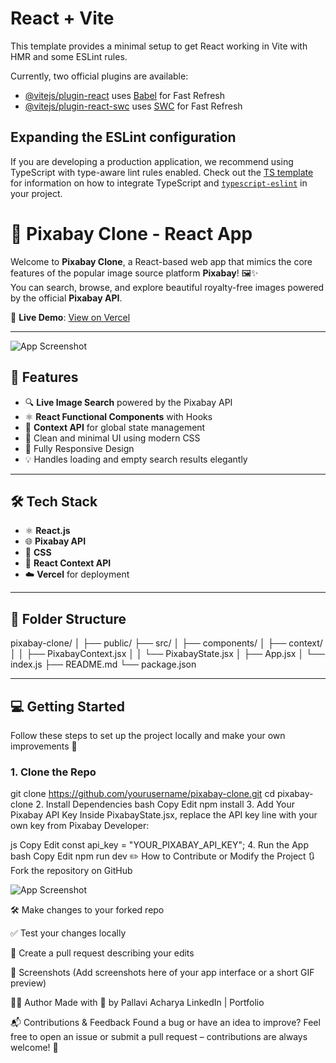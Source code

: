 # React + Vite

This template provides a minimal setup to get React working in Vite with HMR and some ESLint rules.

Currently, two official plugins are available:

- [@vitejs/plugin-react](https://github.com/vitejs/vite-plugin-react/blob/main/packages/plugin-react) uses [Babel](https://babeljs.io/) for Fast Refresh
- [@vitejs/plugin-react-swc](https://github.com/vitejs/vite-plugin-react/blob/main/packages/plugin-react-swc) uses [SWC](https://swc.rs/) for Fast Refresh

## Expanding the ESLint configuration

If you are developing a production application, we recommend using TypeScript with type-aware lint rules enabled. Check out the [TS template](https://github.com/vitejs/vite/tree/main/packages/create-vite/template-react-ts) for information on how to integrate TypeScript and [`typescript-eslint`](https://typescript-eslint.io) in your project.

# 📸 Pixabay Clone - React App

Welcome to **Pixabay Clone**, a React-based web app that mimics the core features of the popular image source platform **Pixabay**! 🖼️✨  
You can search, browse, and explore beautiful royalty-free images powered by the official **Pixabay API**.

🔗 **Live Demo**: [View on Vercel](https://pixabay-clone-react-blue.vercel.app/)

---
![App Screenshot](.[/assets/screenshot.png](https://github.com/PriyanshuAcharya41/Pixabay_Clone_React/blob/main/error1.png))


## 🚀 Features

- 🔍 **Live Image Search** powered by the Pixabay API
- ⚛️ **React Functional Components** with Hooks
- 🧠 **Context API** for global state management
- 🎯 Clean and minimal UI using modern CSS
- 📱 Fully Responsive Design
- 💡 Handles loading and empty search results elegantly

---

## 🛠️ Tech Stack

- ⚛️ **React.js**
- 🌐 **Pixabay API**
- 🎨 **CSS**
- 🔄 **React Context API**
- ☁️ **Vercel** for deployment

---

## 📁 Folder Structure

pixabay-clone/ │ ├── public/ ├── src/ │ ├── components/ │ ├── context/ │ │ ├── PixabayContext.jsx │ │ └── PixabayState.jsx │ ├── App.jsx │ └── index.js ├── README.md └── package.json


---

## 💻 Getting Started

Follow these steps to set up the project locally and make your own improvements 🔧

### 1. **Clone the Repo**

git clone https://github.com/yourusername/pixabay-clone.git
cd pixabay-clone
2. Install Dependencies
bash
Copy
Edit
npm install
3. Add Your Pixabay API Key
Inside PixabayState.jsx, replace the API key line with your own key from Pixabay Developer:

js
Copy
Edit
const api_key = "YOUR_PIXABAY_API_KEY";
4. Run the App
bash
Copy
Edit
npm run dev
✏️ How to Contribute or Modify the Project
🔃 Fork the repository on GitHub

![App Screenshot]([./assets/screenshot.png](https://github.com/PriyanshuAcharya41/Pixabay_Clone_React/blob/main/error2.png))

🛠️ Make changes to your forked repo

✅ Test your changes locally

📩 Create a pull request describing your edits

📸 Screenshots
(Add screenshots here of your app interface or a short GIF preview)

👩‍💻 Author
Made with 💙 by Pallavi Acharya
LinkedIn | Portfolio

📬 Contributions & Feedback
Found a bug or have an idea to improve?
Feel free to open an issue or submit a pull request – contributions are always welcome! 🫶


